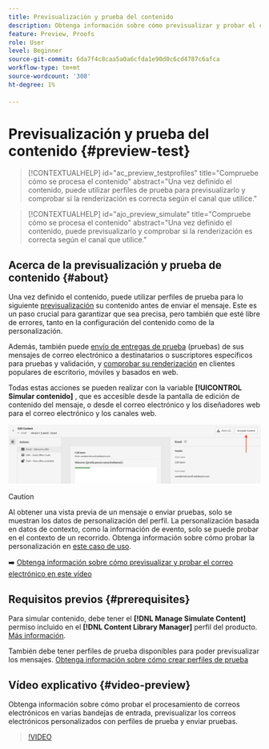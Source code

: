 ```yaml
---
title: Previsualización y prueba del contenido
description: Obtenga información sobre cómo previsualizar y probar el contenido.
feature: Preview, Proofs
role: User
level: Beginner
source-git-commit: 6da7f4c8caa5a0a6cfda1e90d0c6cd4787c6afca
workflow-type: tm+mt
source-wordcount: '308'
ht-degree: 1%

---
```


# Previsualización y prueba del contenido {#preview-test}

>[!CONTEXTUALHELP]
>id="ac_preview_testprofiles"
>title="Compruebe cómo se procesa el contenido"
>abstract="Una vez definido el contenido, puede utilizar perfiles de prueba para previsualizarlo y comprobar si la renderización es correcta según el canal que utilice."

>[!CONTEXTUALHELP]
>id="ajo_preview_simulate"
>title="Compruebe cómo se procesa el contenido"
>abstract="Una vez definido el contenido, puede previsualizarlo y comprobar si la renderización es correcta según el canal que utilice."

## Acerca de la previsualización y prueba de contenido {#about}

Una vez definido el contenido, puede utilizar perfiles de prueba para lo siguiente [previsualización](preview.md) su contenido antes de enviar el mensaje. Este es un paso crucial para garantizar que sea precisa, pero también que esté libre de errores, tanto en la configuración del contenido como de la personalización.

Además, también puede [envío de entregas de prueba](proofs.md) (pruebas) de sus mensajes de correo electrónico a destinatarios o suscriptores específicos para pruebas y validación, y [comprobar su renderización](rendering.md) en clientes populares de escritorio, móviles y basados en web.

Todas estas acciones se pueden realizar con la variable **[!UICONTROL Simular contenido]** , que es accesible desde la pantalla de edición de contenido del mensaje, o desde el correo electrónico y los diseñadores web para el correo electrónico y los canales web.

![](../email/assets/email-preview-button.png)

>[!CAUTION]
>
>Al obtener una vista previa de un mensaje o enviar pruebas, solo se muestran los datos de personalización del perfil. La personalización basada en datos de contexto, como la información de evento, solo se puede probar en el contexto de un recorrido. Obtenga información sobre cómo probar la personalización en [este caso de uso](../personalization/personalization-use-case.md).

➡️ [Obtenga información sobre cómo previsualizar y probar el correo electrónico en este vídeo](#video-preview)

## Requisitos previos {#prerequisites}

Para simular contenido, debe tener el **[!DNL Manage Simulate Content]** permiso incluido en el **[!DNL Content Library Manager]** perfil del producto. [Más información](../administration/ootb-product-profiles.md#content-library-manager).

También debe tener perfiles de prueba disponibles para poder previsualizar los mensajes. [Obtenga información sobre cómo crear perfiles de prueba](../audience/creating-test-profiles.md)

## Vídeo explicativo {#video-preview}

Obtenga información sobre cómo probar el procesamiento de correos electrónicos en varias bandejas de entrada, previsualizar los correos electrónicos personalizados con perfiles de prueba y enviar pruebas.

>[!VIDEO](https://video.tv.adobe.com/v/334239?quality=12)
